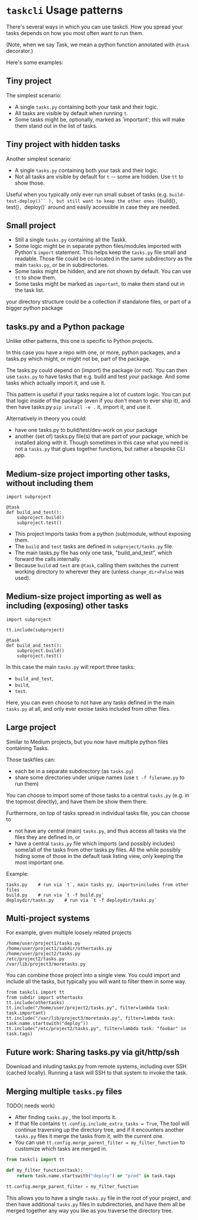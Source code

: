 # `taskcli` Usage patterns
There's several ways in which you can use taskcli.
How you spread your tasks depends on how you most often want to run them.

(Note, when we say Task, we mean a python function annotated with `@task` decorator.)

Here's some examples:

## Tiny project
The simplest scenario:
- A single `tasks.py` containing both your task and their logic.
- All tasks are visible by default when running `t`.
- Some tasks might be, optionally, marked as 'important'; this will make them stand out in the list of tasks.

## Tiny project with hidden tasks
Another simplest scenario:
- A single `tasks.py` containing both your task and their logic.
- Not all tasks are visible by default for `t` -- some are hidden. Use `tt` to show those.

Useful when you typically only ever run small subset of tasks (e.g. `build-test-deploy()`` ), but still want to keep
the other ones (`build()`, `test()`, `deploy()` around and easily accessible in case they are needed.

## Small project
- Still a single `tasks.py` containing all the Taskk.
- Some logic might be in separate python files/modules imported with Python's `import` statement. This helps keep the `tasks.py` file small and readable. Those file could be co-located in the same subdirectory as the main `tasks.py`, or be in subdirectories.
- Some tasks might be hidden, and are not shown by default. You can use `tt` to show them.
- Some tasks might be marked as `important`, to make them stand out in the task list.

your directory structure could be a collection if standalone files, or part of a bigger python package

## tasks.py and a Python package
Unlike other patterns, this one is specific to Python projects.

In this case you have a repo with one, or more, python packages, and a tasks.py which might, or might not be, part of the package.

The tasks.py could depend on (import) the package (or not). You can then use `tasks.py` to have tasks that e.g. build and test your package. And some tasks which actually import it, and use it.

This pattern is useful if your tasks require a lot of custom logic. You can put that logic inside of the package (even if you don't mean to ever ship it), and then have tasks.py `pip install -e .` it, import it, and  use it.

Alternatively in theory you could:
- have one tasks.py to build/test/dev-work on your package
- another (set of) tasks.py file(s) that are part of your package, which be installed along with it. Though sometimes in this case what you need is not a `tasks.py` that glues together functions,  but rather a bespoke CLI app.


## Medium-size project importing other tasks, without including them

```
import subproject

@task
def build_and_test():
    subproject.build()
    subproject.test()
```
- This project imports tasks from a python (sub)module, without exposing them.
- The `build` and `test` tasks are defined in `subproject/tasks.py` file.
- The main tasks.py file has only one task, "build_and_test", which forward the calls internally.
- Because `build` ad `test` are `@task`, calling them switches the current working directory to wherever they are (unless `change_dir=False` was used).

## Medium-size project importing as well as including (exposing) other tasks
```
import subproject

tt.include(subproject)

@task
def build_and_test():
    subproject.build()
    subproject.test()
```
In this case the main `tasks.py` will report three tasks:
- `build_and_test`,
- `build`,
- `test`.

Here, you can even choose to not have any tasks defined in the main `tasks.py` at all,
and only ever exoise tasks included from other files.


## Large project
Similar to Medium projects, but you now have multiple python files containing Tasks.

Those taskfiles can:
- each be in a separate subdirectory (as `tasks.py`)
- share some directories under unique names (use `t -f filename.py` to run them)

You can choose to import some of those tasks to a central `tasks.py` (e.g. in the topmost directly), and have them be show them there.

Furthermore, on top of tasks spread in individual tasks file, you can choose to
- not have any central (main) `tasks.py`, and thus access all tasks via the files they are defined in, or
- have a central `tasks.py` file which imports (and possibly includes) some/all of the tasks from other tasks.py files. All the while possibly hiding some of those in the default task listing view, only keeping the most important one.

Example:
```
tasks.py    # run via `t`, main tasks py, imports+includes from other files
build.py    # run via `t -f build.py`
deploydir/tasks.py    # run via `t -f deploydir/tasks.py`
```


## Multi-project systems
For example, given multiple loosely related projects
```
/home/user/project1/tasks.py
/home/user/project1/subdir/othertasks.py
/home/user/project2/tasks.py
/etc/project2/tasks.py
/var/lib/project3/moretasks.py

```

You can combine those project into a single view.
You could import and include all the tasks, but typically you will want to filter them in some way.
```
from taskcli import tt
from subdir import othertasks
tt.include(othertasks)
tt.include("/home/user/project2/tasks.py", filter=lambda task: task.important)
tt.include("/var/lib/project3/moretasks.py", filter=lambda task: task.name.startswith("deploy"))
tt.include("/etc/project2/tasks.py", filter=lambda task: "foobar" in task.tags)
```

## Future work: Sharing tasks.py via git/http/ssh
Download and inluding tasks.py from remote systems, including over SSH (cached locally).
Running a task will SSH to that system to invoke the task.


## Merging multiple `tasks.py` files
TODO( needs work)
- After finding `tasks.py` , the tool imports it.
- If that file contains `tt.config.include_extra_tasks = True`, The tool will continue traversing up the directory tree, and if it encounters another `tasks.py` files it merge the tasks from it, with the current one.
- You can use `tt.config.merge_parent_filter = my_filter_function` to customize which tasks are merged in.
```python
from taskcli import tt

def my_filter_function(task):
    return task.name.startswith("deploy") or "prod" in task.tags

tt.config.merge_parent_filter = my_filter_function
```


This allows you to have a single `tasks.py` file in the root of your project, and then have additional `tasks.py` files in subdirectories, and have them all be merged together any way you like as you traverse the directory tree.
